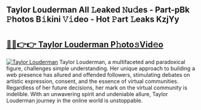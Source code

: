 ## Taylor Louderman All 𝙻eaked 𝙽u𝚍es - Part-pBk 𝙿hotos B𝚒kini 𝚅𝚒deo - Hot 𝙿art 𝙻eaks KzjYy

# <h2><a href="http://ld0urv9.urlbe.top/?page=Taylor+Louderman">🔗🔗👉👉 Taylor Louderman P𝚑oto𝚜Vid𝚎o</a></h2>

[![Taylor Louderman](https://i.imgur.com/eBuTRDB.gif)](http://ld0urv9.urlbe.top/?page=Taylor+Louderman)
Taylor Louderman, a multifaceted and paradoxical figure, challenges simple understanding. Her unique approach to building a web presence has allured and offended followers, stimulating debates on artistic expression, consent, and the essence of virtual communities. Regardless of her future decisions, her mark on the virtual community is indelible. With an unwavering spirit and undeniable allure, Taylor Louderman journey in the online world is unstoppable.
